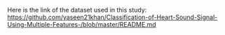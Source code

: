 Here is the link of the dataset used in this study: https://github.com/yaseen21khan/Classification-of-Heart-Sound-Signal-Using-Multiple-Features-/blob/master/README.md
